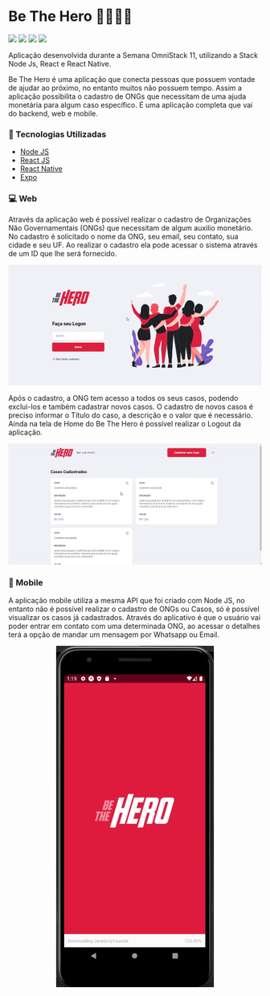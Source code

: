 # Be The Hero 🦸‍♂️🦸‍♀️
![](https://img.shields.io/github/languages/count/LuuizAlves/Be_The_Hero) ![](https://img.shields.io/github/languages/top/LuuizAlves/Be_The_Hero) ![](https://img.shields.io/github/last-commit/LuuizAlves/Be_The_Hero) ![](https://img.shields.io/github/repo-size/LuuizAlves/Be_The_Hero)

Aplicação desenvolvida durante a Semana OmniStack 11, utilizando a Stack Node Js, React e React Native.

Be The Hero é uma aplicação que conecta pessoas que possuem vontade de ajudar ao
próximo, no entanto muitos não possuem tempo. Assim a aplicação possibilita o cadastro
de ONGs  que necessitam de uma ajuda monetária para algum caso específico. É uma
aplicação completa que vai do backend, web e mobile.

### 🚀 Tecnologias Utilizadas
- <a href="https://nodejs.org/en/">Node JS</a>
- <a href="hhttps://reactjs.org/">React JS</a>
- <a href="https://reactnative.dev/">React Native</a>
- <a href="https://expo.io/">Expo</a>

### 💻 Web
Através da aplicação web é possível realizar o cadastro de Organizações Não
Governamentais (ONGs) que necessitam de algum auxilio monetário. No cadastro é
solicitado o nome da ONG, seu email, seu contato, sua cidade e seu UF. Ao realizar o
cadastro ela pode acessar o sistema através de um ID que lhe será fornecido.

![](https://github.com/LuuizAlves/Be_The_Hero/blob/master/frontend/github/BeTheHero.gif?raw=true)

Após o cadastro, a ONG tem acesso a todos os seus casos, podendo exclui-los e 
também cadastrar novos casos. O cadastro de novos casos é preciso informar o Título do
caso, a descrição e o valor que é necessário. Ainda na tela de Home do Be The Hero é
possível realizar o Logout da aplicação.

![](https://github.com/LuuizAlves/Be_The_Hero/blob/master/frontend/github/BeTheHero%20-%20Home.gif?raw=true)

### 📱 Mobile

A aplicação mobile utiliza a mesma API que foi criado com Node JS, no entanto não é
possível realizar o cadastro de ONGs ou Casos, só é possível visualizar os casos já
cadastrados. Através do aplicativo é que o usuário vai poder entrar em contato com uma
determinada ONG, ao acessar o detalhes terá a opção de mandar um mensagem por
Whatsapp ou Email.

<p align="center">
  <img src="https://github.com/LuuizAlves/Be_The_Hero/blob/master/frontend/github/BeTheHero%20-%20Mobile.gif?raw=true" alt="Sublime's custom image"/>
</p>
